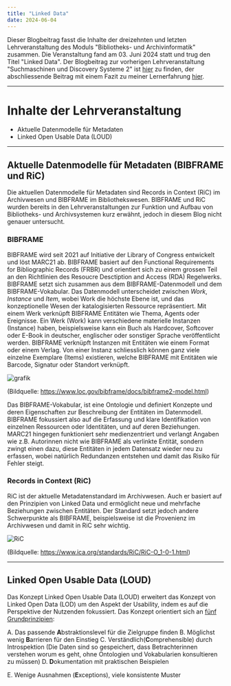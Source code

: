 ```yaml
---
title: "Linked Data"
date: 2024-06-04
---
```

Dieser Blogbeitrag fasst die Inhalte der dreizehnten und letzten Lehrveranstaltung des Moduls "Bibliotheks- und Archivinformatik" zusammen. Die Veranstaltung fand am 03. Juni 2024 statt und trug den Titel "Linked Data".
Der Blogbeitrag zur vorherigen Lehrveranstaltung "Suchmaschinen und Discovery Systeme 2" ist [hier](https://anna-staub.github.io/lerntagebuch_bain/2024/05/21/suchmaschinen_discovery_systeme_2.html) zu finden, der abschliessende Beitrag mit einem Fazit zu meiner Lernerfahrung [hier](https://anna-staub.github.io/lerntagebuch_bain/2024/06/29/outro.html).

-----

# Inhalte der Lehrveranstaltung
-	Aktuelle Datenmodelle für Metadaten
-	Linked Open Usable Data (LOUD)

-----

## Aktuelle Datenmodelle für Metadaten (BIBFRAME und RiC)
Die aktuellen Datenmodelle für Metadaten sind Records in Context (RiC) im Archivwesen und BIBFRAME im Bibliothekswesen. BIBFRAME und RiC wurden bereits in den Lehrveranstaltungen zur Funktion und Aufbau von Bibliotheks- und Archivsystemen kurz erwähnt, jedoch in diesem Blog nicht genauer untersucht.

### BIBFRAME
BIBFRAME wird seit 2021 auf Initiative der Library of Congress entwickelt und löst MARC21 ab. BIBFRAME basiert auf den Functional Requirements for Bibliographic Records (FRBR) und orientiert sich zu einem grossen Teil an den Richtlinien des Resoucre Desctiption and Access (RDA) Regelwerks. BIBFRAME setzt sich zusammen aus dem BIBFRAME-Datenmodell und dem BIBFRAME-Vokabular. Das Datenmodell unterscheidet zwischen  *Work*, *Instance* und *Item*, wobei Work die höchste Ebene ist, und das konzeptionelle Wesen der katalogisierten Ressource repräsentiert. Mit einem Werk verknüpft BIBFRAME Entitäten wie Thema, Agents oder Ereignisse. Ein Werk (Work) kann verschiedene materielle  Instanzen (Instance) haben, beispielsweise kann ein Buch als Hardcover, Softcover oder E-Book in deutscher, englischer oder sonstiger Sprache veröffentlicht werden. BIBFRAME verknüpft Instanzen mit Entitäten wie einem Format oder einem Verlag. Von einer Instanz schliesslich können ganz viele einzelne Exemplare (Items) existieren, welche BIBFRAME mit Entitäten wie Barcode, Signatur oder Standort verknüpft. 

![grafik](https://github.com/anna-staub/lerntagebuch_bain/assets/90337803/2bf87913-73a6-48f8-b91f-5b0dd0bfb9b1)
 
(Bildquelle: https://www.loc.gov/bibframe/docs/bibframe2-model.html)

Das BIBFRAME-Vokabular, ist eine Ontologie und definiert Konzepte und deren Eigenschaften zur Beschreibung der Entitäten im Datenmodell.
BIBFRAME fokussiert also auf die Erfassung und klare Identifikation von einzelnen Ressourcen oder Identitäten, und auf deren Beziehungen. MARC21 hingegen funktioniert sehr medienzentriert und verlangt Angaben wie z.B. Autorinnen nicht wie BIBFRAME als verlinkte Entität, sondern zwingt einen dazu, diese Entitäten in jedem Datensatz wieder neu zu erfassen, wobei natürlich Redundanzen entstehen und damit das Risiko für Fehler steigt.

### Records in Context (RiC)
RiC ist der aktuelle Metadatenstandard im Archivwesen. Auch er basiert auf den Prinzipien von Linked Data und ermöglicht neue und mehrfache Beziehungen zwischen Entitäten. Der Standard setzt jedoch andere Schwerpunkte als BIBFRAME, beispielsweise ist die Provenienz im Archivwesen und damit in RiC sehr wichtig. 


![RiC](https://github.com/anna-staub/lerntagebuch_bain/assets/90337803/3e30daa3-0dbc-4318-a961-38677de989f5)

(Bildquelle: https://www.ica.org/standards/RiC/RiC-O_1-0-1.html)

-----

## Linked Open Usable Data (LOUD)
Das Konzept Linked Open Usable Data (LOUD) erweitert das Konzept von Linked Open Data (LOD) um den Aspekt der Usability, indem es auf die Perspektive der Nutzenden fokussiert. Das Konzept orientiert sich an [fünf Grundprinzipien](https://linked.art/loud/):

A.	Das passende **A**bstraktionslevel für die Zielgruppe finden
B.	Möglichst wenig **B**arrieren für den Einstieg
C.	Verständlich(**C**omprehensible) durch Introspektion (Die Daten sind so gespeichert, dass Betrachterinnen verstehen worum es geht, ohne Ontologien und Vokabularien konsultieren zu müssen)
D.	**D**okumentation mit praktischen Beispielen

E.	Wenige Ausnahmen (**E**xceptions), viele konsistente Muster


